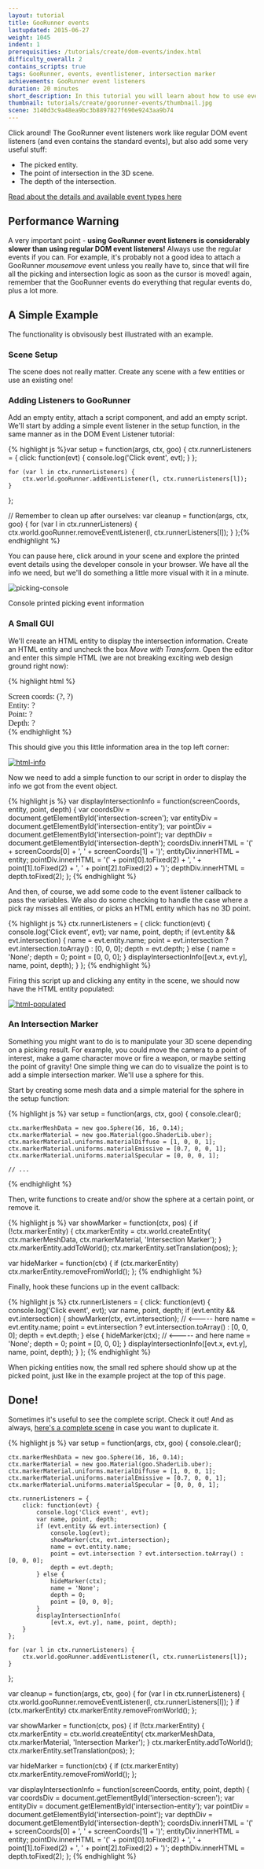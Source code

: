```yaml
---
layout: tutorial
title: GooRunner events
lastupdated: 2015-06-27
weight: 1045
indent: 1
prerequisities: /tutorials/create/dom-events/index.html
difficulty_overall: 2
contains_scripts: true
tags: GooRunner, events, eventlistener, intersection marker
achievements: GooRunner event listeners
duration: 20 minutes
short_description: In this tutorial you will learn about how to use event listeners in a 3D environment with the GooRunner Event Listeners
thumbnail: tutorials/create/goorunner-events/thumbnail.jpg
scene: 3140d3c9a48ea9bc3b8897827f690e9243aa9b74
---
```

Click around! The GooRunner event listeners work like regular DOM event listeners (and even contains the standard events), but also add some very useful stuff:

*   The picked entity.
*   The point of intersection in the 3D scene.
*   The depth of the intersection.

<div class="alert alert-info" role="alert">
    <a href="http://code.gooengine.com/latest/docs/index.html?c=_met_GooRunner_addEventListener">Read about the details and available event types here</a>
</div>

## Performance Warning

A very important point - **using GooRunner event listeners is considerably slower than using regular DOM event listeners!** Always use the regular events if you can. For example, it's probably not a good idea to attach a GooRunner _mousemove_ event unless you really have to, since that will fire all the picking and intersection logic as soon as the cursor is moved! again, remember that the GooRunner events do everything that regular events do, plus a lot more.

## A Simple Example

The functionality is obvisously best illustrated with an example.

### Scene Setup

The scene does not really matter. Create any scene with a few entities or use an existing one!

### Adding Listeners to GooRunner

Add an empty entity, attach a script component, and add an empty script. We'll start by adding a simple event listener in the setup function, in the same manner as in the DOM Event Listener tutorial:

{% highlight js %}var setup = function(args, ctx, goo) {
    ctx.runnerListeners = {
        click: function(evt) {
            console.log('Click event', evt);
        }
    };

    for (var l in ctx.runnerListeners) {
        ctx.world.gooRunner.addEventListener(l, ctx.runnerListeners[l]);
    }
};

// Remember to clean up after ourselves:
var cleanup = function(args, ctx, goo) {
    for (var l in ctx.runnerListeners) {
        ctx.world.gooRunner.removeEventListener(l, ctx.runnerListeners[l]);
    }
};{% endhighlight %}

You can pause here, click around in your scene and explore the printed event details using the developer console in your browser. We have all the info we need, but we'll do something a little more visual with it in a minute.

![picking-console](picking-console1.jpg)

Console printed picking event information

### A Small GUI

We'll create an HTML entity to display the intersection information. Create an HTML entity and uncheck the box _Move with Transform_. Open the editor and enter this simple HTML (we are not breaking exciting web design ground right now):

{% highlight html %}
<style>
#intersection-info {
    font-family: Verdana;
    font-size: 16px;
}
</style>

<div id="intersection-info">
    Screen coords: <span id="intersection-screen">(?, ?)</span><br />
    Entity: <span id="intersection-entity">?</span><br />
    Point: <span id="intersection-point">?</span><br />
    Depth: <span id="intersection-depth">?</span><br />
</div>
{% endhighlight %}

This should give you this little information area in the top left corner:

[![html-info](html-info.jpg)](html-info.jpg)

Now we need to add a simple function to our script in order to display the info we got from the event object.

{% highlight js %}
var displayIntersectionInfo = function(screenCoords, entity, point, depth) {
    var coordsDiv = document.getElementById('intersection-screen');
    var entityDiv = document.getElementById('intersection-entity');
    var pointDiv = document.getElementById('intersection-point');
    var depthDiv = document.getElementById('intersection-depth');
    coordsDiv.innerHTML = '(' + screenCoords[0] + ', ' + screenCoords[1] + ')';
    entityDiv.innerHTML = entity;
    pointDiv.innerHTML = '(' + point[0].toFixed(2) + ', ' +
            point[1].toFixed(2) + ', ' + point[2].toFixed(2) + ')';
    depthDiv.innerHTML = depth.toFixed(2);
};
{% endhighlight %}

And then, of course, we add some code to the event listener callback to pass the variables. We also do some checking to handle the case where a pick ray misses all entities, or picks an HTML entity which has no 3D point.

{% highlight js %}
ctx.runnerListeners = {
    click: function(evt) {
        console.log('Click event', evt);
        var name, point, depth;
        if (evt.entity && evt.intersection) {
            name = evt.entity.name;
            point = evt.intersection ? evt.intersection.toArray() : [0, 0, 0];
            depth = evt.depth;
        } else {
            name = 'None';
            depth = 0;
            point = [0, 0, 0];
        }
        displayIntersectionInfo([evt.x, evt.y], name, point, depth);
    }
};
{% endhighlight %}

Firing this script up and clicking any entity in the scene, we should now have the HTML entity populated:

[![html-populated](html-populated.jpg)](html-populated.jpg)

### An Intersection Marker

Something you might want to do is to manipulate your 3D scene depending on a picking result. For example, you could move the camera to a point of interest, make a game character move or fire a weapon, or maybe setting the point of gravity! One simple thing we can do to visualize the point is to add a simple intersection marker. We'll use a sphere for this.

Start by creating some mesh data and a simple material for the sphere in the setup function:

{% highlight js %}
var setup = function(args, ctx, goo) {
    console.clear();

    ctx.markerMeshData = new goo.Sphere(16, 16, 0.14);
    ctx.markerMaterial = new goo.Material(goo.ShaderLib.uber);
    ctx.markerMaterial.uniforms.materialDiffuse = [1, 0, 0, 1];
    ctx.markerMaterial.uniforms.materialEmissive = [0.7, 0, 0, 1];
    ctx.markerMaterial.uniforms.materialSpecular = [0, 0, 0, 1];

    // ...
{% endhighlight %}

Then, write functions to create and/or show the sphere at a certain point, or remove it.

{% highlight js %}
var showMarker = function(ctx, pos) {
    if (!ctx.markerEntity) {
        ctx.markerEntity = ctx.world.createEntity(
            ctx.markerMeshData,
            ctx.markerMaterial,
            'Intersection Marker');
    }
    ctx.markerEntity.addToWorld();
    ctx.markerEntity.setTranslation(pos);
};

var hideMarker = function(ctx) {
    if (ctx.markerEntity) ctx.markerEntity.removeFromWorld();
};
{% endhighlight %}

Finally, hook these funcions up in the event callback:

{% highlight js %}
ctx.runnerListeners = {
        click: function(evt) {
            console.log('Click event', evt);
            var name, point, depth;
            if (evt.entity && evt.intersection) {
                showMarker(ctx, evt.intersection);   // <----- here
                name = evt.entity.name;
                point = evt.intersection ? evt.intersection.toArray() : [0, 0, 0];
                depth = evt.depth;
            } else {
                hideMarker(ctx);                     // <----- and here
                name = 'None';
                depth = 0;
                point = [0, 0, 0];
            }
            displayIntersectionInfo([evt.x, evt.y], name, point, depth);
        }
    };
{% endhighlight %}

When picking entities now, the small red sphere should show up at the picked point, just like in the example project at the top of this page.

## Done!

Sometimes it's useful to see the complete script. Check it out! And as always, <a href="https://app.goocreate.com/4768/236807da94f14e82b50867556e32289f.scene" target="_blank">here's a complete scene</a> in case you want to duplicate it.

{% highlight js %}
var setup = function(args, ctx, goo) {
    console.clear();

    ctx.markerMeshData = new goo.Sphere(16, 16, 0.14);
    ctx.markerMaterial = new goo.Material(goo.ShaderLib.uber);
    ctx.markerMaterial.uniforms.materialDiffuse = [1, 0, 0, 1];
    ctx.markerMaterial.uniforms.materialEmissive = [0.7, 0, 0, 1];
    ctx.markerMaterial.uniforms.materialSpecular = [0, 0, 0, 1];

    ctx.runnerListeners = {
        click: function(evt) {
            console.log('Click event', evt);
            var name, point, depth;
            if (evt.entity && evt.intersection) {
                console.log(evt);
                showMarker(ctx, evt.intersection);
                name = evt.entity.name;
                point = evt.intersection ? evt.intersection.toArray() : [0, 0, 0];
                depth = evt.depth;
            } else {
                hideMarker(ctx);
                name = 'None';
                depth = 0;
                point = [0, 0, 0];
            }
            displayIntersectionInfo(
                [evt.x, evt.y], name, point, depth);
        }
    };

    for (var l in ctx.runnerListeners) {
        ctx.world.gooRunner.addEventListener(l, ctx.runnerListeners[l]);
    }
};

var cleanup = function(args, ctx, goo) {
    for (var l in ctx.runnerListeners) {
        ctx.world.gooRunner.removeEventListener(l, ctx.runnerListeners[l]);
    }
    if (ctx.markerEntity) ctx.markerEntity.removeFromWorld();
};

var showMarker = function(ctx, pos) {
    if (!ctx.markerEntity) {
        ctx.markerEntity = ctx.world.createEntity(
            ctx.markerMeshData,
            ctx.markerMaterial,
            'Intersection Marker');
    }
    ctx.markerEntity.addToWorld();
    ctx.markerEntity.setTranslation(pos);
};

var hideMarker = function(ctx) {
    if (ctx.markerEntity) ctx.markerEntity.removeFromWorld();
};

var displayIntersectionInfo = function(screenCoords, entity, point, depth) {
    var coordsDiv = document.getElementById('intersection-screen');
    var entityDiv = document.getElementById('intersection-entity');
    var pointDiv = document.getElementById('intersection-point');
    var depthDiv = document.getElementById('intersection-depth');
    coordsDiv.innerHTML = '(' + screenCoords[0] + ', ' + screenCoords[1] + ')';
    entityDiv.innerHTML = entity;
    pointDiv.innerHTML = '(' + point[0].toFixed(2) + ', ' +
        point[1].toFixed(2) + ', ' + point[2].toFixed(2) + ')';
    depthDiv.innerHTML = depth.toFixed(2);
};
{% endhighlight %}

